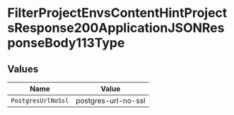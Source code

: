 # FilterProjectEnvsContentHintProjectsResponse200ApplicationJSONResponseBody113Type


## Values

| Name                | Value               |
| ------------------- | ------------------- |
| `PostgresUrlNoSsl`  | postgres-url-no-ssl |